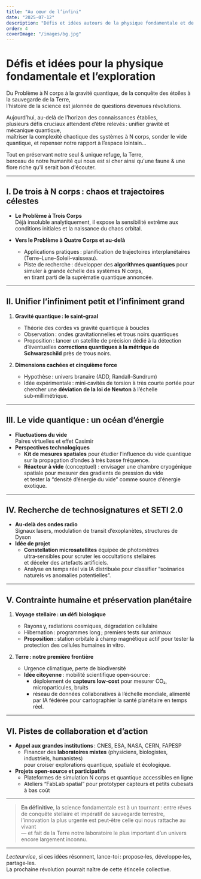```yaml
---
title: "Au cœur de l’infini"
date: "2025-07-12"
description: "Défis et idées autours de la physique fondamentale et de l’exploration 🗺️"
order: 4
coverImage: "/images/bg.jpg"
---
```


# Défis et idées pour la physique fondamentale et l’exploration

Du Problème à N corps à la gravité quantique, de la conquête des étoiles à la sauvegarde de la Terre,  
l’histoire de la science est jalonnée de questions devenues révolutions.  

Aujourd’hui, au-delà de l’horizon des connaissances établies,  
plusieurs défis cruciaux attendent d’être relevés : unifier gravité et mécanique quantique,  
maîtriser la complexité chaotique des systèmes à N corps, sonder le vide quantique, et repenser notre rapport à l’espace lointain…  

Tout en préservant notre seul & unique refuge, la Terre,  
berceau de notre humanité qui nous est si cher ainsi qu'une faune & une flore riche qu'il serait bon d'écouter.

---

## I. De trois à N corps : chaos et trajectoires célestes

- **Le Problème à Trois Corps**  
  Déjà insoluble analytiquement, il expose la sensibilité extrême aux conditions initiales et la naissance du chaos orbital.

- **Vers le Problème à Quatre Corps et au‑delà**  
  - Applications pratiques : planification de trajectoires interplanétaires (Terre–Lune–Soleil–vaisseau).  
  - Piste de recherche : développer des **algorithmes quantiques** pour simuler à grande échelle des systèmes N corps,  
    en tirant parti de la suprématie quantique annoncée.

---

## II. Unifier l’infiniment petit et l’infiniment grand

1. **Gravité quantique : le saint‑graal**  
   - Théorie des cordes vs gravité quantique à boucles  
   - Observation : ondes gravitationnelles et trous noirs quantiques  
   - Proposition : lancer un satellite de précision dédié à la détection  
     d’éventuelles **corrections quantiques à la métrique de Schwarzschild** près de trous noirs.

2. **Dimensions cachées et cinquième force**  
   - Hypothèse : univers branaire (ADD, Randall–Sundrum)  
   - Idée expérimentale : mini‑cavités de torsion à très courte portée pour chercher une **déviation de la loi de Newton** à l’échelle sub‑millimétrique.

---

## III. Le vide quantique : un océan d’énergie

- **Fluctuations du vide**  
  Paires virtuelles et effet Casimir  
- **Perspectives technologiques**  
  - **Kit de mesures spatiales** pour étudier l’influence du vide quantique sur la propagation d’ondes à très basse fréquence.  
  - **Réacteur à vide** (conceptuel) : envisager une chambre cryogénique spatiale pour mesurer des gradients de pression du vide  
    et tester la “densité d’énergie du vide” comme source d’énergie exotique.

---

## IV. Recherche de technosignatures et SETI 2.0

- **Au‑delà des ondes radio**  
  Signaux lasers, modulation de transit d’exoplanètes, structures de Dyson  
- **Idée de projet**  
  - **Constellation microsatellites** équipée de photomètres ultra‑sensibles pour scruter les occultations stellaires  
    et déceler des artefacts artificiels.  
  - Analyse en temps réel via IA distribuée pour classifier “scénarios naturels vs anomalies potentielles”.

---

## V. Contrainte humaine et préservation planétaire

1. **Voyage stellaire : un défi biologique**  
   - Rayons γ, radiations cosmiques, dégradation cellulaire  
   - Hibernation : programmes long ; premiers tests sur animaux  
   - **Proposition** : station orbitale à champ magnétique actif pour tester la protection des cellules humaines in vitro.

2. **Terre : notre première frontière**  
   - Urgence climatique, perte de biodiversité  
   - **Idée citoyenne** : mobilité scientifique open‑source :  
     - déploiement de **capteurs low‑cost** pour mesurer CO₂, microparticules, bruits  
     - réseau de données collaboratives à l’échelle mondiale, alimenté par IA fédérée pour cartographier la santé planétaire en temps réel.

---

## VI. Pistes de collaboration et d’action

- **Appel aux grandes institutions** : CNES, ESA, NASA, CERN, FAPESP  
  - Financer des **laboratoires mixtes** (physiciens, biologistes, industriels, humanistes)        
    pour croiser explorations quantique, spatiale et écologique.  
- **Projets open‑source et participatifs**  
  - Plateformes de simulation N corps et quantique accessibles en ligne  
  - Ateliers “FabLab spatial” pour prototyper capteurs et petits cubesats à bas coût

---

> **En définitive**, la science fondamentale est à un tournant : entre rêves de conquête stellaire et impératif de sauvegarde terrestre,  
l’innovation la plus urgente est peut‑être celle qui nous rattache au vivant  
— et fait de la Terre notre laboratoire le plus important d’un univers encore largement inconnu.

---

*Lecteur·rice*, si ces idées résonnent, lance-toi : propose‑les, développe‑les, partage‑les.  
La prochaine révolution pourrait naître de cette étincelle collective.

